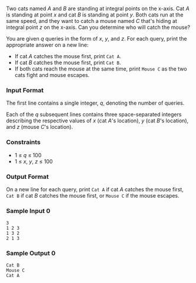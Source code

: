 Two cats named *A* and *B* are standing at integral points on the x-axis. Cat *A* is standing at point *x* and cat *B* is standing at point *y*. Both cats run at the same speed, and they want to catch a mouse named *C* that's hiding at integral point *z* on the x-axis. Can you determine who will catch the mouse?

You are given *q* queries in the form of *x*, *y*, and *z*. For each query, print the appropriate answer on a new line:

* If cat *A* catches the mouse first, print ```Cat A```.
* If cat *B* catches the mouse first, print ```Cat B```.
* If both cats reach the mouse at the same time, print ```Mouse C``` as the two cats fight and mouse escapes.

### Input Format

The first line contains a single integer, *q*, denoting the number of queries. 

Each of the *q* subsequent lines contains three space-separated integers describing the respective values of *x* (cat *A*'s location), *y* (cat *B*'s location), and *z* (mouse *C*'s location).

### Constraints

* 1 ≤ *q* ≤ 100
* 1 ≤ *x*, *y*, *z* ≤ 100 

### Output Format

On a new line for each query, print ```Cat A``` if cat *A* catches the mouse first, ```Cat B``` if cat *B* catches the mouse first, or ```Mouse C``` if the mouse escapes.

### Sample Input 0
```
3
1 2 3
1 3 2
2 1 3
```
### Sample Output 0
```
Cat B
Mouse C
Cat A
```

